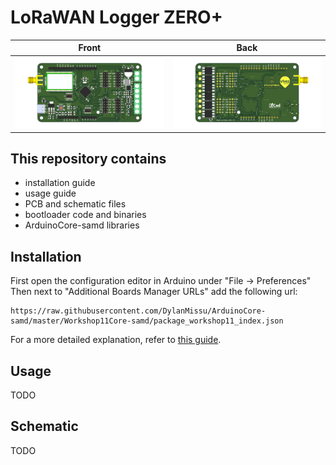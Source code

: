 # LoRaWAN Logger ZERO+
| Front | Back |
|---|---|
|![top](./Hardware/LoRaWAN_SCM_TOP.png) | ![top](./Hardware/LoRaWAN_SCM_BOTTOM.png) |

## This repository contains
* installation guide
* usage guide
* PCB and schematic files
* bootloader code and binaries
* ArduinoCore-samd libraries

## Installation
First open the configuration editor in Arduino under "File -> Preferences"
Then next to "Additional Boards Manager URLs" add the following url:
```
https://raw.githubusercontent.com/DylanMissu/ArduinoCore-samd/master/Workshop11Core-samd/package_workshop11_index.json
```

For a more detailed explanation, refer to [this guide](https://support.arduino.cc/hc/en-us/articles/360016119519-How-to-add-boards-in-the-board-manager).

## Usage
TODO

## Schematic
TODO
